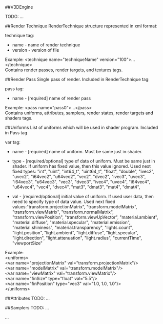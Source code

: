 ##V3DEngine

TODO:
...

##Render Technique
RenderTechnique structure represented in xml format:

technique tag:
- name - name of render technique
- version - version of file

Example:
&lt;technique name="techniqueName" version="100"&gt;...&lt;/technique&gt;
<br>
Contains render passes, render targets, and textures tags.

##Render Pass
Single pass of render. Included in RenderTechnique tag

pass tag:
 - name - [required] name of render pass

Example:
&lt;pass name="pass0"&gt;...&lt;/pass&gt;
<br>
Contains uniforms, attributes, samplers, render states, render targets and shaders tags.

##Uniforms
List of uniforms which will be used in shader program. Included in Pass tag

var tag:
- name - [required] name of uniform. Must be same just in shader.
- type - [required/optional] type of data of uniform. Must be same just in shader. If uniform has fixed value, then this value ignored.
Used next fixed types: "int", "uint", "int64_t", "uint64_t", "float", "double", "ivec2", "uvec2", "i64vec2", "u64vec2", "vec2", "dvec2",
 "ivec3", "uvec3", "i64vec3", "u64vec3", "vec3", "dvec3", "ivec4", "uvec4", "i64vec4", "u64vec4", "vec4", "dvec4", "mat3", "dmat3", "mat4", "dmat4",
	
- val - [required/optional] initial value of uniform. If used user data, then need to specify type of data value.
Used next fixed values:"transform.projectionMatrix", "transform.modelMatrix", "transform.viewMatrix", "transform.normalMatrix",   "transform.viewPosition", "transform.viewUpVector", "material.ambient", "material.diffuse", "material.specular", "material.emission",  "material.shininess", "material.transparency", "lights.count", "light.position", "light.ambient", "light.diffuse", "light.specular",  "light.direction", "light.attenuation", "light.radius", "currentTime", "viewportSize"

Example:<br>
&lt;uniforms&gt;<br>
    &lt;var name="projectionMatrix" val="transform.projectionMatrix"/&gt;<br>
    &lt;var name="modelMatrix" val="transform.modelMatrix"/&gt;<br>
    &lt;var name="viewMatrix" val="transform.viewMatrix"/&gt;<br>
    &lt;var name="finSize" type="float" val="5.5"/&gt;<br>
    &lt;var name="finPosition" type="vec3" val="1.0, 1.0, 1.0"/&gt;<br>
&lt;/uniforms><br>

##Attributes
TODO:
...

##Samplers
TODO:
...

...
